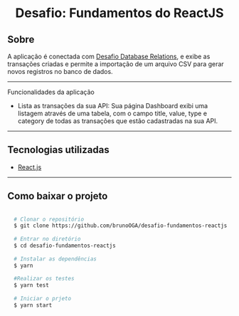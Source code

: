 <h1 align="center">Desafio: Fundamentos do ReactJS</h1>

## Sobre 

A aplicação é conectada com [Desafio Database Relations](https://github.com/brunoOGA/desafio-database-relations),
e exibe as transações criadas e permite a importação de um arquivo CSV para gerar novos registros no banco de dados.

---
Funcionalidades da aplicação
- Lista as transações da sua API: Sua página Dashboard exibi uma listagem através de uma tabela, com o campo title, value, type e category de todas as transações que estão cadastradas na sua API.
---
## Tecnologias utilizadas
- [React.js](https://pt-br.reactjs.org/)
---
## Como baixar o projeto 

```bash
  
  # Clonar o repositório
  $ git clone https://github.com/brunoOGA/desafio-fundamentos-reactjs
  
  # Entrar no diretório
  $ cd desafio-fundamentos-reactjs
  
  # Instalar as dependências
  $ yarn
  
  #Realizar os testes
  $ yarn test
  
  # Iniciar o prjeto
  $ yarn start
  
```
